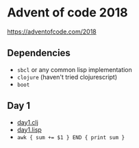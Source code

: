 # Advent of code 2018

https://adventofcode.com/2018

## Dependencies

* `sbcl` or any common lisp implementation
* `clojure` (haven't tried clojurescript)
* `boot`

## Day 1

* [day1.clj](day1/day1.clj)
* [day1.lisp](day1/day1.lisp)
* `awk { sum += $1 } END { print sum }`


